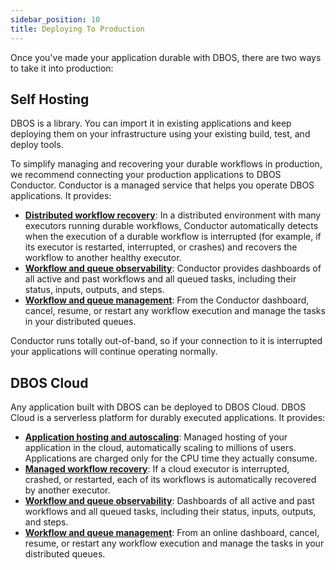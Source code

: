```yaml
---
sidebar_position: 10
title: Deploying To Production
---
```


Once you've made your application durable with DBOS, there are two ways to take it into production:

## Self Hosting

DBOS is a library.
You can import it in existing applications and keep deploying them on your infrastructure using your existing build, test, and deploy tools.

To simplify managing and recovering your durable workflows in production, we recommend connecting your production applications to DBOS Conductor.
Conductor is a managed service that helps you operate DBOS applications.
It provides:

- [**Distributed workflow recovery**](./self-hosting/workflow-recovery.md): In a distributed environment with many executors running durable workflows, Conductor automatically detects when the execution of a durable workflow is interrupted (for example, if its executor is restarted, interrupted, or crashes) and recovers the workflow to another healthy executor.
- [**Workflow and queue observability**](./self-hosting/workflow-management.md): Conductor provides dashboards of all active and past workflows and all queued tasks, including their status, inputs, outputs, and steps.
- [**Workflow and queue management**](./self-hosting/workflow-management.md): From the Conductor dashboard, cancel, resume, or restart any workflow execution and manage the tasks in your distributed queues.

Conductor runs totally out-of-band, so if your connection to it is interrupted your applications will continue operating normally.

## DBOS Cloud

Any application built with DBOS can be deployed to DBOS Cloud.
DBOS Cloud is a serverless platform for durably executed applications.
It provides:

- [**Application hosting and autoscaling**](./dbos-cloud/application-management.md): Managed hosting of your application in the cloud, automatically scaling to millions of users. Applications are charged only for the CPU time they actually consume.
- [**Managed workflow recovery**](./dbos-cloud/application-management.md): If a cloud executor is interrupted, crashed, or restarted, each of its workflows is automatically recovered by another executor.
- [**Workflow and queue observability**](./dbos-cloud/workflow-management.md): Dashboards of all active and past workflows and all queued tasks, including their status, inputs, outputs, and steps.
- [**Workflow and queue management**](./dbos-cloud/workflow-management.md): From an online dashboard, cancel, resume, or restart any workflow execution and manage the tasks in your distributed queues.